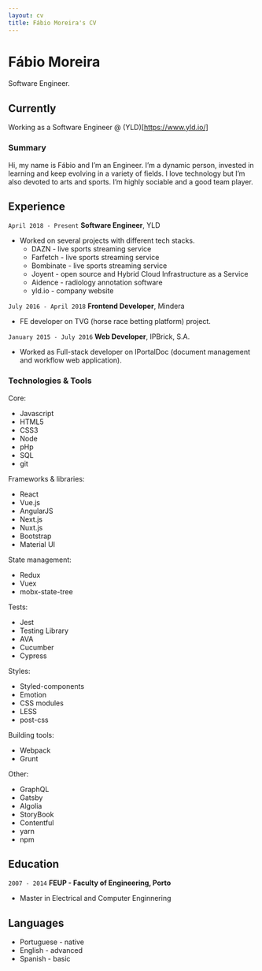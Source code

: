 ```yaml
---
layout: cv
title: Fábio Moreira's CV
---
```

# Fábio Moreira
Software Engineer.


## Currently

Working as a Software Engineer @ (YLD)[https://www.yld.io/]

### Summary

Hi, my name is Fábio and I’m an Engineer.
I’m a dynamic person, invested in learning and keep evolving in a variety of fields. I love technology but I’m also devoted to arts and sports. I’m highly sociable and a good team player. 

## Experience

`April 2018 - Present`
__Software Engineer__, YLD

- Worked on several projects with different tech stacks.
    - DAZN - live sports streaming service
    - Farfetch - live sports streaming service
    - Bombinate - live sports streaming service
    - Joyent - open source and Hybrid Cloud Infrastructure as a Service
    - Aidence - radiology annotation software
    - yld.io - company website

`July 2016 - April 2018`
__Frontend Developer__, Mindera

- FE developer on TVG (horse race betting platform) project.


`January 2015 - July 2016`
__Web Developer__, IPBrick, S.A.

- Worked as Full-stack developer on IPortalDoc (document management and workflow web application).


### Technologies & Tools
Core:
- Javascript
- HTML5
- CSS3
- Node
- pHp
- SQL
- git

Frameworks & libraries:
- React
- Vue.js
- AngularJS
- Next.js
- Nuxt.js
- Bootstrap
- Material UI

State management:
- Redux
- Vuex
- mobx-state-tree

Tests:
- Jest
- Testing Library
- AVA
- Cucumber
- Cypress

Styles:
- Styled-components
- Emotion
- CSS modules
- LESS
- post-css

Building tools:
- Webpack
- Grunt

Other:
- GraphQL
- Gatsby
- Algolia
- StoryBook
- Contentful
- yarn 
- npm


## Education

`2007 - 2014`
__FEUP - Faculty of Engineering, Porto__

- Master in Electrical and Computer Enginnering



## Languages

- Portuguese - native
- English - advanced
- Spanish - basic

<!-- ### Footer

Last updated: Feb 2020 -->


